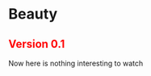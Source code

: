 <h1>Beauty</h1>
<h2 style="color:red;">Version 0.1</h2>
<p>Now here is nothing interesting to watch</p>
